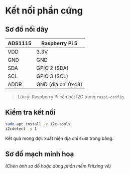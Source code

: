 # Kết nối phần cứng

## Sơ đồ nối dây

| ADS1115 | Raspberry Pi 5 |
|---------|----------------|
| VDD     | 3.3V           |
| GND     | GND            |
| SDA     | GPIO 2 (SDA)   |
| SCL     | GPIO 3 (SCL)   |
| ADDR    | GND (địa chỉ 0x48) |

> Lưu ý: Raspberry Pi cần bật I2C trong `raspi-config`.

## Kiểm tra kết nối

```bash
sudo apt install -y i2c-tools
i2cdetect -y 1
```

Kết quả mong đợi: xuất hiện địa chỉ `0x48` trong bảng.

## Sơ đồ mạch minh hoạ

*(Chèn ảnh sơ đồ hoặc dùng phần mềm Fritzing vẽ)*
